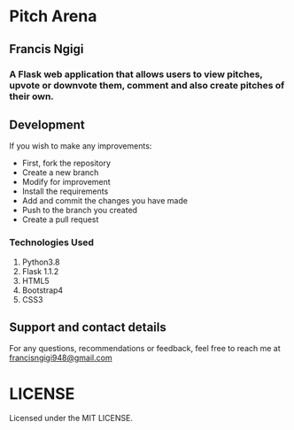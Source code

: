 # Pitch Arena
## Francis Ngigi
### A Flask web application that allows users to view pitches, upvote or downvote them, comment and also create pitches of their own.

## Development

If you wish to make any improvements:

  - First, fork the repository
  - Create a new branch
  - Modify for improvement
  - Install the requirements
  - Add and commit the changes you have made
  - Push to the branch you created
  - Create a pull request

### Technologies Used

1. Python3.8
2. Flask 1.1.2
3. HTML5
4. Bootstrap4
5. CSS3

## Support and contact details

For any questions, recommendations or feedback, feel free to reach me at francisngigi948@gmail.com


# LICENSE

Licensed under the MIT LICENSE.

